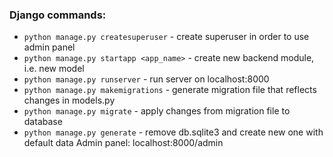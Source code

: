 ### Django commands:
- `python manage.py createsuperuser` - create superuser in order to use admin panel
- `python manage.py startapp <app_name>` - create new backend module, i.e. new model
- `python manage.py runserver` - run server on localhost:8000
- `python manage.py makemigrations` - generate migration file that reflects changes in models.py
- `python manage.py migrate` - apply changes from migration file to database
- `python manage.py generate` - remove db.sqlite3 and create new one with default data
Admin panel: localhost:8000/admin